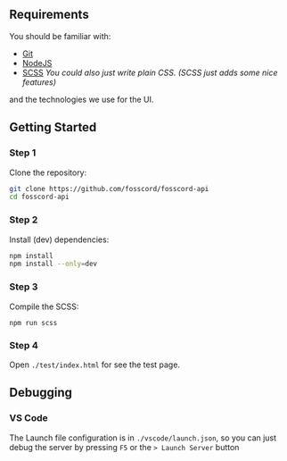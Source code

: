 ## Requirements
You should be familiar with:

* [Git](https://git-scm.com/)
* [NodeJS](https://nodejs.org/)
* [SCSS](https://sass-lang.com/) _You could also just write plain CSS. (SCSS just adds some nice features)_

and the technologies we use for the UI.

## Getting Started
### Step 1
Clone the repository:
```bash
git clone https://github.com/fosscord/fosscord-api
cd fosscord-api
```
### Step 2
Install (dev) dependencies:
```bash
npm install
npm install --only=dev
```
### Step 3
Compile the SCSS:
```
npm run scss
```
### Step 4
Open `./test/index.html` for see the test page.

## Debugging
### VS Code
The Launch file configuration is in ``./vscode/launch.json``,
so you can just debug the server by pressing ``F5`` or the ``> Launch Server`` button